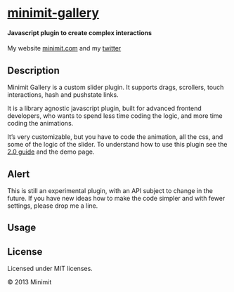 
# [minimit-gallery](http://www.minimit.com/projects/code/minimit-gallery-plugin)
#### Javascript plugin to create complex interactions

My website [minimit.com](http://www.minimit.com) and my [twitter](http://twitter.com/beaver82minimit)

Description
-------
Minimit Gallery is a custom slider plugin. It supports drags, scrollers, touch interactions, hash and
pushstate links.

It is a library agnostic javascript plugin, built for advanced frontend developers, who wants to spend less time coding the logic, and more time coding the animations.

It’s very customizable, but you have to code the animation, all the css, and some of the logic of the slider.
To understand how to use this plugin see the [2.0 guide](http://www.minimit.com/articles/code-tips/minimit-gallery-2-0-guide) and the demo page.

Alert
-------
This is still an experimental plugin, with an API subject to change in the future. If you have new ideas how to make the code simpler and with fewer settings, please drop me a line.

Usage
-----

License
-------
Licensed under MIT licenses.

© 2013 Minimit
